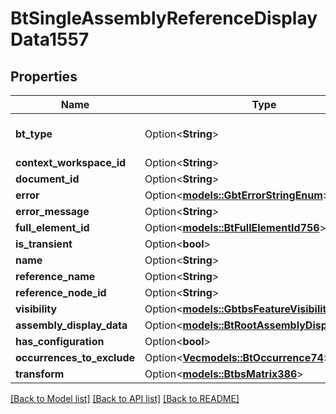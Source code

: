 # BtSingleAssemblyReferenceDisplayData1557

## Properties

Name | Type | Description | Notes
------------ | ------------- | ------------- | -------------
**bt_type** | Option<**String**> | Type of JSON object. | [optional]
**context_workspace_id** | Option<**String**> |  | [optional]
**document_id** | Option<**String**> |  | [optional]
**error** | Option<[**models::GbtErrorStringEnum**](GBTErrorStringEnum.md)> |  | [optional]
**error_message** | Option<**String**> |  | [optional]
**full_element_id** | Option<[**models::BtFullElementId756**](BTFullElementId-756.md)> |  | [optional]
**is_transient** | Option<**bool**> |  | [optional]
**name** | Option<**String**> |  | [optional]
**reference_name** | Option<**String**> |  | [optional]
**reference_node_id** | Option<**String**> |  | [optional]
**visibility** | Option<[**models::GbtbsFeatureVisibility**](GBTBSFeatureVisibility.md)> |  | [optional]
**assembly_display_data** | Option<[**models::BtRootAssemblyDisplayData96**](BTRootAssemblyDisplayData-96.md)> |  | [optional]
**has_configuration** | Option<**bool**> |  | [optional]
**occurrences_to_exclude** | Option<[**Vec<models::BtOccurrence74>**](BTOccurrence-74.md)> |  | [optional]
**transform** | Option<[**models::BtbsMatrix386**](BTBSMatrix-386.md)> |  | [optional]

[[Back to Model list]](../README.md#documentation-for-models) [[Back to API list]](../README.md#documentation-for-api-endpoints) [[Back to README]](../README.md)


